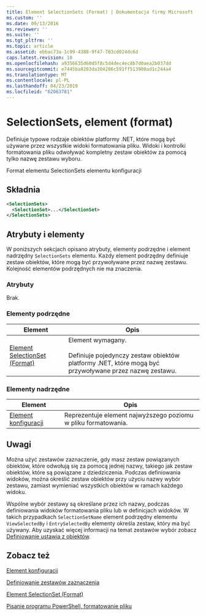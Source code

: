```yaml
---
title: Element SelectionSets (Format) | Dokumentacja firmy Microsoft
ms.custom: ''
ms.date: 09/13/2016
ms.reviewer: ''
ms.suite: ''
ms.tgt_pltfrm: ''
ms.topic: article
ms.assetid: ebbac73a-1c99-4388-9f47-703cd024dc6d
caps.latest.revision: 18
ms.openlocfilehash: a9356635d60d5f8c5d4dec4ec8b7d0aea2b037dd
ms.sourcegitcommit: e7445ba8203da304286c591ff513900ad1c244a4
ms.translationtype: MT
ms.contentlocale: pl-PL
ms.lasthandoff: 04/23/2019
ms.locfileid: "62063781"
---
```

# <a name="selectionsets-element-format"></a>SelectionSets, element (format)

Definiuje typowe rodzaje obiektów platformy .NET, które mogą być używane przez wszystkie widoki formatowania pliku. Widoki i kontrolki formatowania pliku odwoływać kompletny zestaw obiektów za pomocą tylko nazwę zestawu wyboru.

Format elementu SelectionSets elementu konfiguracji

## <a name="syntax"></a>Składnia

```xml
<SelectionSets>
  <SelectionSet>...</SelectionSet>
</SelectionSets>
```

## <a name="attributes-and-elements"></a>Atrybuty i elementy

W poniższych sekcjach opisano atrybuty, elementy podrzędne i element nadrzędny `SelectionSets` elementu. Każdy element podrzędny definiuje zestaw obiektów, które mogą być przywoływane przez nazwę zestawu. Kolejność elementów podrzędnych nie ma znaczenia.

### <a name="attributes"></a>Atrybuty

Brak.

### <a name="child-elements"></a>Elementy podrzędne

|Element|Opis|
|-------------|-----------------|
|[Element SelectionSet (Format)](./selectionset-element-format.md)|Element wymagany.<br /><br /> Definiuje pojedynczy zestaw obiektów platformy .NET, które mogą być przywoływane przez nazwę zestawu.|

### <a name="parent-elements"></a>Elementy nadrzędne

|Element|Opis|
|-------------|-----------------|
|[Element konfiguracji](./configuration-element-format.md)|Reprezentuje element najwyższego poziomu w pliku formatowania.|

## <a name="remarks"></a>Uwagi

Można użyć zestawów zaznaczenie, gdy masz zestaw powiązanych obiektów, które odwołują się za pomocą jednej nazwy, takiego jak zestaw obiektów, które są powiązane z dziedziczenia. Podczas definiowania widoków, można określić zestaw obiektów przy użyciu nazwy wybór zestawu, zamiast wymieniać wszystkich obiektów w ramach każdego widoku.

Wspólne wybór zestawy są określane przez ich nazwy, podczas definiowania widoków formatowania pliku lub w definicjach widoków. W takich przypadkach `SelectionSetName` element podrzędny elementu `ViewSelectedBy` i `EntrySelectedBy` elementy określa zestaw, który ma być używany. Aby uzyskać więcej informacji na temat zestawów wybór zobacz [Definiowanie ustawia z obiektów](./defining-selection-sets.md).

## <a name="see-also"></a>Zobacz też

[Element konfiguracji](./configuration-element-format.md)

[Definiowanie zestawów zaznaczenia](./defining-selection-sets.md)

[Element SelectionSet (Format)](./selectionset-element-format.md)

[Pisanie programu PowerShell, formatowanie pliku](./writing-a-powershell-formatting-file.md)
